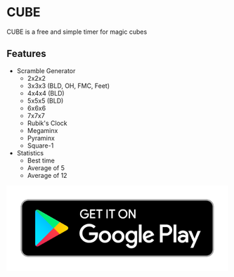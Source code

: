 # CUBE
CUBE is a free and simple timer for magic cubes

## Features
* Scramble Generator
    * 2x2x2
    * 3x3x3 (BLD, OH, FMC, Feet)
    * 4x4x4 (BLD)
    * 5x5x5 (BLD)
    * 6x6x6
    * 7x7x7
    * Rubik's Clock
    * Megaminx
    * Pyraminx
    * Square-1
* Statistics
    * Best time
    * Average of 5
    * Average of 12

[![Get it on Google Play](google-play-badge.png)](https://play.google.com/store/apps/details?id=com.github.jrescorablev.cube)
